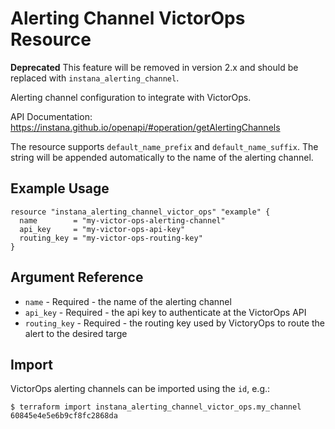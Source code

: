 # Alerting Channel VictorOps Resource

**Deprecated** This feature will be removed in version 2.x and should be replaced with `instana_alerting_channel`.

Alerting channel configuration to integrate with VictorOps.

API Documentation: <https://instana.github.io/openapi/#operation/getAlertingChannels>

The resource supports `default_name_prefix` and `default_name_suffix`. The string will be appended automatically
to the name of the alerting channel.

## Example Usage

```hcl
resource "instana_alerting_channel_victor_ops" "example" {
  name        = "my-victor-ops-alerting-channel"
  api_key     = "my-victor-ops-api-key"
  routing_key = "my-victor-ops-routing-key"
}
```

## Argument Reference

* `name` - Required - the name of the alerting channel
* `api_key` - Required - the api key to authenticate at the VictorOps API
* `routing_key` - Required - the routing key used by VictoryOps to route the alert to the desired targe

## Import

VictorOps alerting channels can be imported using the `id`, e.g.:

```
$ terraform import instana_alerting_channel_victor_ops.my_channel 60845e4e5e6b9cf8fc2868da
```
